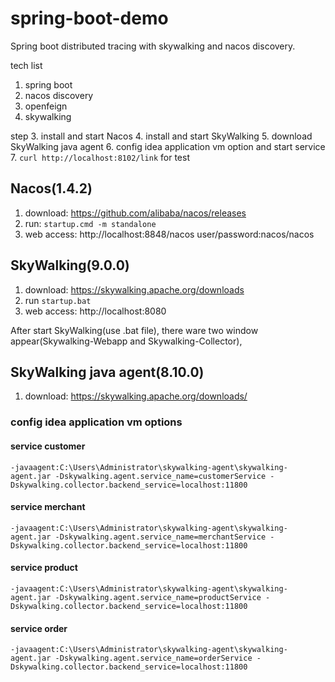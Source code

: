 # spring-boot-demo

Spring boot distributed tracing with skywalking and nacos discovery.

tech list
1. spring boot
2. nacos discovery
3. openfeign
4. skywalking


step
3. install and start Nacos
4. install and start SkyWalking
5. download SkyWalking java agent
6. config idea application vm option and start service
7. `curl http://localhost:8102/link` for test 

## Nacos(1.4.2)
1. download: https://github.com/alibaba/nacos/releases
2. run: `startup.cmd -m standalone`
3. web access: http://localhost:8848/nacos  user/password:nacos/nacos

## SkyWalking(9.0.0)
1. download: https://skywalking.apache.org/downloads
2. run `startup.bat`
3. web access: http://localhost:8080

After start SkyWalking(use .bat file), there ware two window appear(Skywalking-Webapp and Skywalking-Collector),

## SkyWalking java agent(8.10.0)
1. download: https://skywalking.apache.org/downloads/


### config idea application vm options
#### service customer
```
-javaagent:C:\Users\Administrator\skywalking-agent\skywalking-agent.jar -Dskywalking.agent.service_name=customerService -Dskywalking.collector.backend_service=localhost:11800
```

#### service merchant
```
-javaagent:C:\Users\Administrator\skywalking-agent\skywalking-agent.jar -Dskywalking.agent.service_name=merchantService -Dskywalking.collector.backend_service=localhost:11800
```

#### service product
```
-javaagent:C:\Users\Administrator\skywalking-agent\skywalking-agent.jar -Dskywalking.agent.service_name=productService -Dskywalking.collector.backend_service=localhost:11800
```

#### service order
```
-javaagent:C:\Users\Administrator\skywalking-agent\skywalking-agent.jar -Dskywalking.agent.service_name=orderService -Dskywalking.collector.backend_service=localhost:11800
```